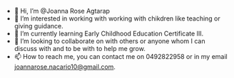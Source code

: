 - 👋 Hi, I’m @Joanna Rose Agtarap
- 👀 I’m interested in working with working with chikdren like teaching or giving guidance.
- 🌱 I’m currently learning Early Childhood Education Certificate III.
- 💞️ I’m looking to collaborate on with others or anyone whom I can discuss with and to be with to help me grow. 
- 📫 How to reach me, you can contact me on 0492822958 or in my email joannarose.nacario10@gmail.com.

<!---
Joannagtarap/Joannagtarap is a ✨ special ✨ repository because its `README.md` (this file) appears on your GitHub profile.
You can click the Preview link to take a look at your changes.
--->
